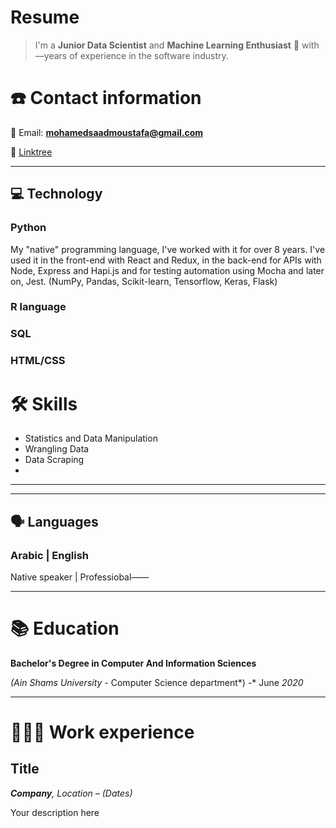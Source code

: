 # Resume

> I'm a **Junior Data Scientist** and **Machine Learning Enthusiast** 🌊 with —years of experience in the software industry.
> 

# ☎️ Contact information

📧 Email: **mohamedsaadmoustafa@gmail.com**

🔗 [Linktree](https://linktr.ee/mohamedsaadmoustafa)

---

## 💻 Technology

### Python

My "native" programming language, I've worked with it for over 8 years. I've used it in the front-end with React and Redux, in the back-end for APIs with Node, Express and Hapi.js and for testing automation using Mocha and later on, Jest. (NumPy, Pandas, Scikit-learn, Tensorflow, Keras, Flask) 

### R language

### SQL

### HTML/CSS

# 🛠 Skills

- Statistics and Data Manipulation
- Wrangling Data
- Data Scraping
- 

---

---

## 🗣 Languages

### Arabic           |        English

Native speaker       |          Professiobal——

---

# 📚 Education

**Bachelor's Degree in Computer And Information Sciences** 

*(Ain Shams University -* Computer Science department*) -* June *2020* 

---

# **👩🏻‍💻** Work experience

## Title

***Company**, Location – (Dates)*

Your description here
